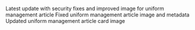 Latest update with security fixes and improved image for uniform management article
Fixed uniform management article image and metadata
U p d a t e d   u n i f o r m   m a n a g e m e n t   a r t i c l e   c a r d   i m a g e  
 